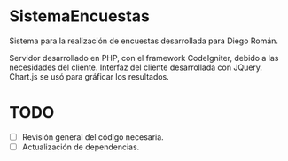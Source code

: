 # SistemaEncuestas

Sistema para la realización de encuestas desarrollada para Diego Román.

Servidor desarrollado en PHP, con el framework CodeIgniter, debido a las necesidades del cliente.
Interfaz del cliente desarrollada con JQuery. Chart.js se usó para gráficar los resultados. 

# TODO
- [ ] Revisión general del código necesaria. 
- [ ] Actualización de dependencias.
